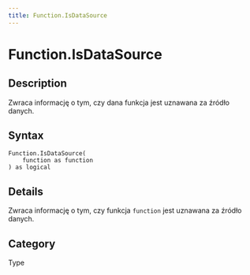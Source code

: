 ```yaml
---
title: Function.IsDataSource
---
```


# Function.IsDataSource


## Description

Zwraca informację o tym, czy dana funkcja jest uznawana za źródło danych.


## Syntax

```powerquery
Function.IsDataSource(
    function as function
) as logical
```


## Details

Zwraca informację o tym, czy funkcja <code>function</code> jest uznawana za źródło danych.



## Category
Type
